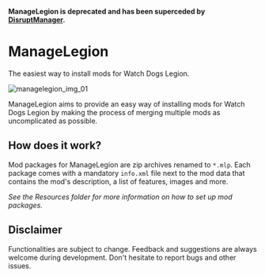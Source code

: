 **ManageLegion is deprecated and has been superceded by [DisruptManager](https://github.com/rootCBR/DisruptManager).**

# ManageLegion
The easiest way to install mods for Watch Dogs Legion.

![managelegion_img_01](https://user-images.githubusercontent.com/71907734/132134396-152cfa2c-d383-4973-be67-a7b61c6502d8.jpg)

ManageLegion aims to provide an easy way of installing mods for Watch Dogs Legion by making the process of merging multiple mods as uncomplicated as possible.

## How does it work?
Mod packages for ManageLegion are zip archives renamed to `*.mlp`.
Each package comes with a mandatory `info.xml` file next to the mod data that contains the mod's description, a list of features, images and more.

*See the Resources folder for more information on how to set up mod packages.*

## Disclaimer

Functionalities are subject to change. Feedback and suggestions are always welcome during development. Don't hesitate to report bugs and other issues.
